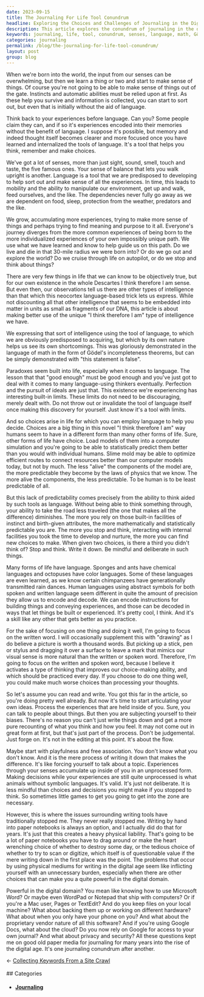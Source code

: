```yaml
---
date: 2023-09-15
title: The Journaling For Life Tool Conundrum
headline: Exploring the Choices and Challenges of Journaling in the Digital Age
description: This article explores the conundrum of journaling in the digital age. From the physical liability of paper notebooks to the security and privacy concerns of cloud-based tools, this article examines the pros and cons of various journaling tools and sets the state for following articles on journaling in one textfile in vim for life.
keywords: journaling, life, tool, conundrum, senses, language, math, Gödel's incompleteness theorems, paradoxes, choices, intelligence, neocortex, instincts, mobility, purpose, meaning, Descartes, predictability, slime mold, computer simulation, physics, humans, individuality, perfection, ideals, limits, mindfulness, written word, drawing, stick, pen, stylus, rain dances, abstract symbols, instructions, building, experiences, chimps, free association
categories: journaling
permalink: /blog/the-journaling-for-life-tool-conundrum/
layout: post
group: blog
---
```



When we're born into the world, the input from our senses can be overwhelming,
but then we learn a thing or two and start to make sense of things. Of course
you're not going to be able to make sense of things out of the gate. Instincts
and automatic abilities must be relied upon at first. As these help you survive
and information is collected, you can start to sort out, but even that is
initially without the aid of language. 

Think back to your experiences before language. Can you? Some people claim they
can, and if so it's experiences encoded into their memories without the benefit
of language. I suppose it's possible, but memory and indeed thought itself
becomes clearer and more focused once you have learned and internalized the
tools of language. It's a tool that helps you think, remember and make choices.

We've got a lot of senses, more than just sight, sound, smell, touch and taste,
the five famous ones. Your sense of balance that lets you walk upright is
another. Language is a tool that we are predisposed to developing to help sort
out and make sense of all the experiences. In time, this leads to mobility and
the ability to manipulate our environment, get up and walk, feed ourselves, and
the like. The dependencies never fully go away as we are dependent on food,
sleep, protection from the weather, predators and the like.

We grow, accumulating more experiences, trying to make more sense of things and
perhaps trying to find meaning and purpose to it all. Everyone's journey
diverges from the more common experiences of being born to the more
individualized experiences of your own impossibly unique path. We use what we
have learned and know to help guide us on this path. Do we live and die in that
30-mile radius we were born into? Or do we go out and explore the world? Do we
cruise through life on autopilot, or do we stop and think about things?

There are very few things in life that we can know to be objectively true, but
for our own existence in the whole Descartes I think therefore I am sense. But
even then, our observations tell us there are other types of intelligence than
that which this neocortex language-based trick lets us express. While not
discounting all that other intelligence that seems to be embedded into matter
in units as small as fragments of our DNA, this article is about making better
use of the unique "I think therefore I am" type of intelligence we have.

We expressing that sort of intelligence using the tool of language, to which we
are obviously predisposed to acquiring, but which by its own nature helps us
see its own shortcomings. This was gloriously demonstrated in the language of
math in the form of Gödel's incompleteness theorems, but can be simply
demonstrated with "this statement is false". 

Paradoxes seem built into life, especially when it comes to language. The
lesson that that "good enough" must be good enough and you've just got to deal
with it comes to many language-using thinkers eventually. Perfection and the
pursuit of ideals are just that. This existence we're experiencing has
interesting built-in limits. These limits do not need to be discouraging,
merely dealt with. Do not throw out or invalidate the tool of language itself
once making this discovery for yourself. Just know it's a tool with limits.

And so choices arise in life for which you can employ language to help you
decide. Choices are a big thing in this novel "I think therefore I am" way
humans seem to have in a different form than many other forms of life. Sure,
other forms of life have choice. Load models of them into a computer simulation
and you're going to be able to statistically predict them better than you would
with individual humans. Slime mold may be able to optimize efficient routes to
connect resources better than our computer models today, but not by much. The
less "alive" the components of the model are, the more predictable they become
by the laws of physics that we know. The more alive the components, the less
predictable. To be human is to be least predictable of all.

But this lack of predictability comes precisely from the ability to think aided
by such tools as language. Without being able to think something through, your
ability to take the road less traveled (the one that makes all the difference)
diminishes. The more you rely on those built-in facilities of instinct and
birth-given attributes, the more mathematically and statistically predictable
you are. The more you stop and think, interacting with internal facilities you
took the time to develop and nurture, the more you can find new choices to
make. When given two choices, is there a third you didn't think of? Stop and
think. Write it down. Be mindful and deliberate in such things.

Many forms of life have language. Sponges and ants have chemical languages and
octopuses have color languages. Some of these languages are even learned, as we
know certain chimpanzees have generationally transmitted rain dances. Human
languages using abstract symbols for both spoken and written language seem
different in quite the amount of precision they allow us to encode and decode.
We can encode instructions for building things and conveying experiences, and
those can be decoded in ways that let things be built or experienced. It's
pretty cool, I think. And it's a skill like any other that gets better as you
practice.

For the sake of focusing on one thing and doing it well, I'm going to focus on
the written word. I will occasionally supplement this with "drawing" as I do
believe a picture is worth a thousand words. But picking up a stick, pen or
stylus and dragging it over a surface to leave a mark that mimics our visual
sense is more natural than the written or spoken word. Therefore, I'm going to
focus on the written and spoken word, because I believe it activates a type of
thinking that improves our choice-making ability, and which should be practiced
every day. If you choose to do one thing well, you could make much worse
choices than processing your thoughts.

So let's assume you can read and write. You got this far in the article, so
you're doing pretty well already. But now it's time to start articulating your
own ideas. Process the experiences that are held inside of you. Sure, you can
talk to people about things. But then you are subjecting yourself to their
biases. There's no reason you can't just write things down and get a more pure
recounting of what you think and how you feel. It may not come out in great
form at first, but that's just part of the process. Don't be judgemental. Just
forge on. It's not in the editing at this point. It's about the flow.

Maybe start with playfulness and free association. You don't know what you
don't know. And it is the mere process of writing it down that makes the
difference. It's like forcing yourself to talk about a topic. Experiences
through your senses accumulate up inside of you in an unprocessed form. Making
decisions while your experiences are still quite unprocessed is what animals
without symbolic languages. It's valid. It's just not deliberate. It is less
mindful than choices and decisions you might make if you stopped to think. So
sometimes little games to get you going to get into the zone are necessary.

However, this is where the issues surrounding writing tools have traditionally
stopped me. They never really stopped me. Writing by hand into paper notebooks
is always an option, and I actually did do that for years. It's just that this
creates a heavy physical liability. That's going to be a lot of paper notebooks
you have to drag around or make the heart wrenching choice of whether to
destroy some day, or the tedious choice of whether to try to scan or digitize,
which itself is of questionable value if the mere writing down in the first
place was the point. The problems that occur by using physical mediums for
writing in the digital age seem like inflicting yourself with an unnecessary
burden, especially when there are other choices that can make you a quite
powerful in the digital domain.

Powerful in the digital domain? You mean like knowing how to use Microsoft
Word? Or maybe even WordPad or Notepad that ship with computers? Or if you're a
Mac user, Pages or TextEdit? And do you keep files on your local machine? What
about backing them up or working on different hardware? What about when you
only have your phone on you? And what about the proprietary vendor nature of
all this software? And if you're using Google Docs, what about the cloud? Do
you now rely on Google for access to your own journal? And what about privacy
and security? All these questions kept me on good old paper media for
journaling for many years into the rise of the digital age. It's one journaling
conundrum after another.






















<div class="arrow-links"><div class="post-nav-prev"><span class="arrow">&larr;&nbsp;</span><a href="/blog/collecting-keywords-from-a-site-crawl/">Collecting Keywords From a Site Crawl</a></div> &nbsp; <div class="post-nav-next"><a href=""></a></div></div>
## Categories

<ul>
<li><h4><a href='/journaling/'>Journaling</a></h4></li></ul>